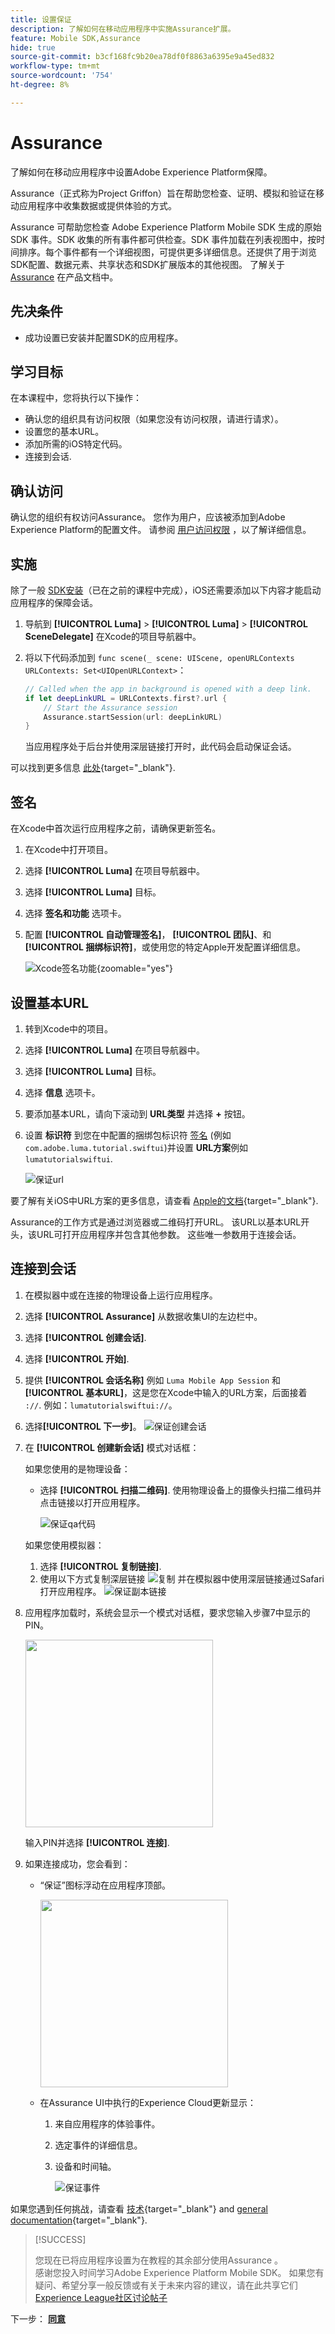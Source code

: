 ```yaml
---
title: 设置保证
description: 了解如何在移动应用程序中实施Assurance扩展。
feature: Mobile SDK,Assurance
hide: true
source-git-commit: b3cf168fc9b20ea78df0f8863a6395e9a45ed832
workflow-type: tm+mt
source-wordcount: '754'
ht-degree: 8%

---
```


# Assurance

了解如何在移动应用程序中设置Adobe Experience Platform保障。

Assurance（正式称为Project Griffon）旨在帮助您检查、证明、模拟和验证在移动应用程序中收集数据或提供体验的方式。

Assurance 可帮助您检查 Adobe Experience Platform Mobile SDK 生成的原始 SDK 事件。SDK 收集的所有事件都可供检查。SDK 事件加载在列表视图中，按时间排序。每个事件都有一个详细视图，可提供更多详细信息。还提供了用于浏览SDK配置、数据元素、共享状态和SDK扩展版本的其他视图。 了解关于 [Assurance](https://experienceleague.adobe.com/docs/experience-platform/assurance/home.html) 在产品文档中。


## 先决条件

* 成功设置已安装并配置SDK的应用程序。

## 学习目标

在本课程中，您将执行以下操作：

* 确认您的组织具有访问权限（如果您没有访问权限，请进行请求）。
* 设置您的基本URL。
* 添加所需的iOS特定代码。
* 连接到会话.

## 确认访问

确认您的组织有权访问Assurance。 您作为用户，应该被添加到Adobe Experience Platform的配置文件。 请参阅 [用户访问权限](https://experienceleague.adobe.com/docs/experience-platform/assurance/user-access.html?lang=en) ，以了解详细信息。

## 实施

除了一般 [SDK安装](install-sdks.md)（已在之前的课程中完成），iOS还需要添加以下内容才能启动应用程序的保障会话。

1. 导航到 **[!UICONTROL Luma]** > **[!UICONTROL Luma]** > **[!UICONTROL SceneDelegate]** 在Xcode的项目导航器中。

1. 将以下代码添加到 `func scene(_ scene: UIScene, openURLContexts URLContexts: Set<UIOpenURLContext>`：

   ```swift
   // Called when the app in background is opened with a deep link.
   if let deepLinkURL = URLContexts.first?.url {
       // Start the Assurance session
       Assurance.startSession(url: deepLinkURL)
   }
   ```

   当应用程序处于后台并使用深层链接打开时，此代码会启动保证会话。

可以找到更多信息 [此处](https://developer.adobe.com/client-sdks/documentation/platform-assurance-sdk/api-reference/){target="_blank"}.

## 签名

在Xcode中首次运行应用程序之前，请确保更新签名。

1. 在Xcode中打开项目。
1. 选择 **[!UICONTROL Luma]** 在项目导航器中。
1. 选择 **[!UICONTROL Luma]** 目标。
1. 选择 **签名和功能** 选项卡。
1. 配置 **[!UICONTROL 自动管理签名]**， **[!UICONTROL 团队]**、和 **[!UICONTROL 捆绑标识符]**，或使用您的特定Apple开发配置详细信息。

   ![Xcode签名功能](assets/xcode-signing-capabilities.png){zoomable=&quot;yes&quot;}

## 设置基本URL

1. 转到Xcode中的项目。
1. 选择 **[!UICONTROL Luma]** 在项目导航器中。
1. 选择 **[!UICONTROL Luma]** 目标。
1. 选择 **信息** 选项卡。
1. 要添加基本URL，请向下滚动到 **URL类型** 并选择 **+** 按钮。
1. 设置 **标识符** 到您在中配置的捆绑包标识符 [签名](#signing) (例如 `com.adobe.luma.tutorial.swiftui`)并设置 **URL方案**&#x200B;例如 `lumatutorialswiftui`.

   ![保证url](assets/assurance-url-type.png)

要了解有关iOS中URL方案的更多信息，请查看 [Apple的文档](https://developer.apple.com/documentation/xcode/defining-a-custom-url-scheme-for-your-app){target="_blank"}.

Assurance的工作方式是通过浏览器或二维码打开URL。 该URL以基本URL开头，该URL可打开应用程序并包含其他参数。 这些唯一参数用于连接会话。


## 连接到会话

1. 在模拟器中或在连接的物理设备上运行应用程序。
1. 选择 **[!UICONTROL Assurance]** 从数据收集UI的左边栏中。
1. 选择 **[!UICONTROL 创建会话]**.
1. 选择 **[!UICONTROL 开始]**.
1. 提供 **[!UICONTROL 会话名称]** 例如 `Luma Mobile App Session` 和 **[!UICONTROL 基本URL]**，这是您在Xcode中输入的URL方案，后面接着 `://`. 例如：`lumatutorialswiftui://`。
1. 选择&#x200B;**[!UICONTROL 下一步]**。
   ![保证创建会话](assets/assurance-create-session.png)
1. 在 **[!UICONTROL 创建新会话]** 模式对话框：

   如果您使用的是物理设备：

   * 选择 **[!UICONTROL 扫描二维码]**. 使用物理设备上的摄像头扫描二维码并点击链接以打开应用程序。

     ![保证qa代码](assets/assurance-qr-code.png)

   如果您使用模拟器：

   1. 选择 **[!UICONTROL 复制链接]**.
   1. 使用以下方式复制深层链接 ![复制](https://spectrum.adobe.com/static/icons/workflow_18/Smock_Copy_18_N.svg)  并在模拟器中使用深层链接通过Safari打开应用程序。
      ![保证副本链接](assets/assurance-copy-link.png)

1. 应用程序加载时，系统会显示一个模式对话框，要求您输入步骤7中显示的PIN。

   <img src="assets/assurance-enter-pin.png" width="300">

   输入PIN并选择 **[!UICONTROL 连接]**.


1. 如果连接成功，您会看到：
   * “保证”图标浮动在应用程序顶部。

     <img src="assets/assurance-modal.png" width="300">

   * 在Assurance UI中执行的Experience Cloud更新显示：

      1. 来自应用程序的体验事件。
      1. 选定事件的详细信息。
      1. 设备和时间轴。

         ![保证事件](assets/assurance-events.png)

如果您遇到任何挑战，请查看 [技术](https://developer.adobe.com/client-sdks/documentation/platform-assurance-sdk/){target="_blank"} and [general documentation](https://experienceleague.adobe.com/docs/experience-platform/assurance/home.html){target="_blank"}.

>[!SUCCESS]
>
>您现在已将应用程序设置为在教程的其余部分使用Assurance 。<br/>感谢您投入时间学习Adobe Experience Platform Mobile SDK。 如果您有疑问、希望分享一般反馈或有关于未来内容的建议，请在此共享它们 [Experience League社区讨论帖子](https://experienceleaguecommunities.adobe.com/t5/adobe-experience-platform-launch/tutorial-discussion-implement-adobe-experience-cloud-in-mobile/td-p/443796)


下一步： **[同意](consent.md)**
